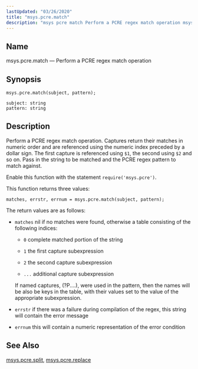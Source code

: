 ```yaml
---
lastUpdated: "03/26/2020"
title: "msys.pcre.match"
description: "msys pcre match Perform a PCRE regex match operation msys pcre match subject pattern Perform a PCRE regex match operation Captures return their matches in numeric order and are referenced using the numeric index preceded by a dollar sign The first capture is referenced using 1 the second using 2..."
---
```


<a name="lua.ref.msys.pcre.match"></a> 
## Name

msys.pcre.match — Perform a PCRE regex match operation

<a name="idp18193408"></a> 
## Synopsis

`msys.pcre.match(subject, pattern);`

```
subject: string
pattern: string
```
<a name="idp18196400"></a> 
## Description

Perform a PCRE regex match operation. Captures return their matches in numeric order and are referenced using the numeric index preceded by a dollar sign. The first capture is referenced using `$1`, the second using `$2` and so on. Pass in the string to be matched and the PCRE regex pattern to match against.

Enable this function with the statement `require('msys.pcre')`.

This function returns three values:

`matches, errstr, errnum = msys.pcre.match(subject, pattern);`

The return values are as follows:

*   `matches` nil if no matches were found, otherwise a table consisting of the following indices:

    *   `0` complete matched portion of the string

    *   `1` the first capture subexpression

    *   `2` the second capture subexpression

    *   `...` additional capture subexpression

    If named captures, (?P<name>....), were used in the pattern, then the names will be also be keys in the table, with their values set to the value of the appropriate subexpression.

*   `errstr` if there was a failure during compilation of the regex, this string will contain the error message

*   `errnum` this will contain a numeric representation of the error condition

<a name="idp18213488"></a> 
## See Also

[msys.pcre.split](/momentum/4/lua/ref-msys-pcre-split), [msys.pcre.replace](/momentum/4/lua/ref-msys-pcre-replace)